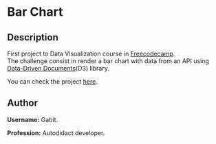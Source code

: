 # **Bar Chart**

## **Description**

First project to Data Visualization course in [Freecodecamp][fcc].  
The challenge consist in render a bar chart with data from an API using [Data-Driven Documents][d3](D3) library.

You can check the project [here][web].

## **Author**

**Username:** Gabit.

**Profession:** Autodidact developer.

[fcc]: https://www.freecodecamp.org
[d3]: https://d3js.org
[web]: https://gabit690.github.io/freecodecamp-bar-chart/